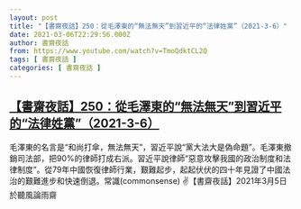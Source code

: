 ```yaml
---
layout: post
title: "【書齋夜話】250：從毛澤東的“無法無天”到習近平的“法律姓黨”（2021-3-6）"
date: 2021-03-06T22:29:56.000Z
author: 書齋夜話
from: https://www.youtube.com/watch?v=TmoQdktCL2Q
tags: [ 書齋夜話 ]
categories: [ 書齋夜話 ]
---
```

<!--1615069796000-->
[【書齋夜話】250：從毛澤東的“無法無天”到習近平的“法律姓黨”（2021-3-6）](https://www.youtube.com/watch?v=TmoQdktCL2Q)
------

<div>
毛澤東的名言是“和尚打傘，無法無天”，習近平說“黨大法大是偽命題”。毛澤東撤銷司法部，把90%的律師打成右派。習近平說律師“惡意攻擊我國的政治制度和法律制度”。從79年中國恢復律師行業，艱難起步，起起伏伏的四十年見證了中國法治的艱難進步和快速倒退。常識(commonsense) ✌【書齋夜話】2021年3月5日於聽風論雨齋
</div>
